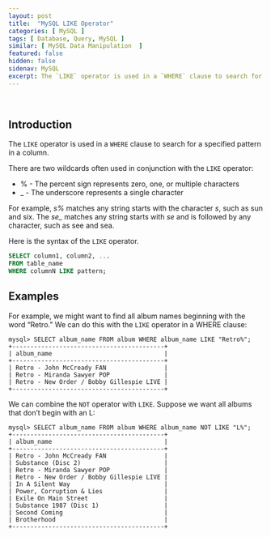 ```yaml
---
layout: post
title:  "MySQL LIKE Operator"
categories: [ MySQL ]
tags: [ Database, Query, MySQL ]
similar: [ MySQL Data Manipulation  ]
featured: false
hidden: false
sidenav: MySQL
excerpt: The `LIKE` operator is used in a `WHERE` clause to search for a specified pattern in a column.
---
```


<br />

## Introduction

The `LIKE` operator is used in a `WHERE` clause to search for a specified pattern in a column.

There are two wildcards often used in conjunction with the `LIKE` operator:

* % - The percent sign represents zero, one, or multiple characters
* _ - The underscore represents a single character

For example, *s%* matches any string starts with the character *s*, such as sun and six. The *se_* matches any string starts with *se* and is followed by any character, such as see and sea.

Here is the syntax of the `LIKE` operator.

```sql
SELECT column1, column2, ...
FROM table_name
WHERE columnN LIKE pattern;
```


## Examples


For example, we might want
to find all album names beginning with the word “Retro.” We can do this with the
`LIKE` operator in a WHERE clause:

```
mysql> SELECT album_name FROM album WHERE album_name LIKE "Retro%";
+------------------------------------------+
| album_name                               |
+------------------------------------------+
| Retro - John McCready FAN                |
| Retro - Miranda Sawyer POP               |
| Retro - New Order / Bobby Gillespie LIVE |
+------------------------------------------+
```

We can combine the `NOT` operator with `LIKE`. Suppose we want all albums that don’t
begin with an L:

```
mysql> SELECT album_name FROM album WHERE album_name NOT LIKE "L%";
+------------------------------------------+
| album_name                               |
+------------------------------------------+
| Retro - John McCready FAN                |
| Substance (Disc 2)                       |
| Retro - Miranda Sawyer POP               |
| Retro - New Order / Bobby Gillespie LIVE |
| In A Silent Way                          |
| Power, Corruption & Lies                 |
| Exile On Main Street                     |
| Substance 1987 (Disc 1)                  |
| Second Coming                            |
| Brotherhood                              |
+------------------------------------------+
```



















